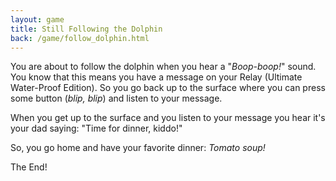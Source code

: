 ```yaml
---
layout: game
title: Still Following the Dolphin
back: /game/follow_dolphin.html
---
```


You are about to follow the dolphin when you hear a "*Boop-boop!*" sound. You know that this means you have a message on your Relay (Ultimate Water-Proof Edition). So you go back up to the surface where you can press some button (*blip, blip*) and listen to your message.

When you get up to the surface and you listen to your message you hear it's your dad saying: "Time for dinner, kiddo!"

So, you go home and have your favorite dinner: *Tomato soup!*

The End!
